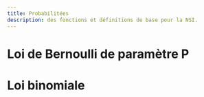 ```yaml
---
title: Probabilitées
description: des fonctions et définitions de base pour la NSI.
---
```


# Loi de Bernoulli de paramètre P

# Loi binomiale